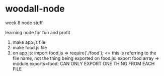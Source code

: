# woodall-node
week 8 node stuff

learning node for fun and profit

1.    make app.js file
2.    make food.js file
3.    on app.js: import food.js
      =>    require('./food'); <= this is referring to the file name, not the thing being exported
      on food.js: export food array
      =>    module.exports=food;
            CAN ONLY EXPORT ONE THING FROM EACH FILE